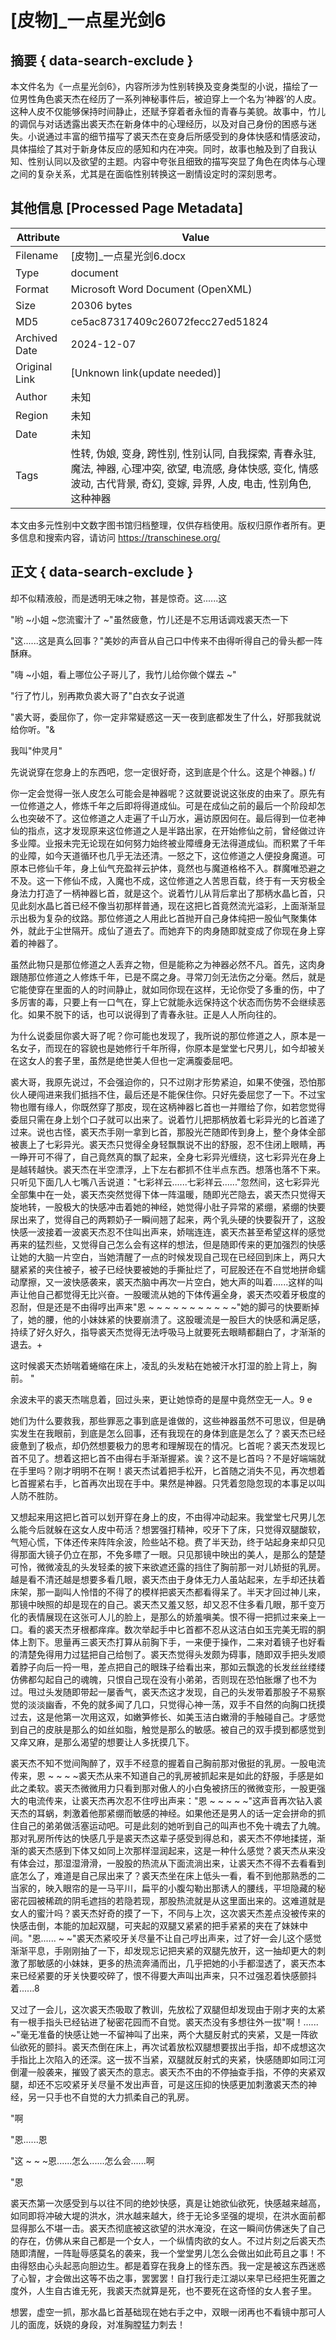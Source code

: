 # [皮物]_一点星光剑6



## 摘要  { data-search-exclude }

<!-- tcd_abstract -->
本文件名为《一点星光剑6》，内容所涉为性别转换及变身类型的小说，描绘了一位男性角色裘天杰在经历了一系列神秘事件后，被迫穿上一个名为‘神器’的人皮。这种人皮不仅能够保持时间静止，还赋予穿着者永恒的青春与美貌。故事中，竹儿的调侃与对话透露出裘天杰在新身体中的心理经历，以及对自己身份的困惑与迷失。小说通过丰富的细节描写了裘天杰在变身后所感受到的身体快感和情感波动，具体描绘了其对于新身体反应的感知和内在冲突。同时，故事也触及到了自我认知、性别认同以及欲望的主题。内容中夸张且细致的描写突显了角色在肉体与心理之间的复杂关系，尤其是在面临性别转换这一剧情设定时的深刻思考。

<!-- tcd_abstract_end -->

## 其他信息 [Processed Page Metadata]

| Attribute       | Value                                  |
|-----------------|----------------------------------------|
| Filename        | [皮物]_一点星光剑6.docx                             |
| Type            | document                                 |
| Format          | Microsoft Word Document (OpenXML)                               |
| Size            | 20306 bytes                           |
| MD5             | ce5ac87317409c26072fecc27ed51824                                  |
| Archived Date   | 2024-12-07                             |
| Original Link   | [Unknown link(update needed)]                         |
| Author          | 未知                               |
| Region          | 未知                               |
| Date            | 未知                                 |
| Tags            | 性转, 伪娘, 变身, 跨性别, 性别认同, 自我探索, 青春永驻, 魔法, 神器, 心理冲突, 欲望, 电流感, 身体快感, 变化, 情感波动, 古代背景, 奇幻, 变嫁, 异界, 人皮, 电击, 性别角色, 这种神器                                 |

本文由多元性别中文数字图书馆归档整理，仅供存档使用。版权归原作者所有。更多信息和搜索内容，请访问 <https://transchinese.org/>


## 正文 { data-search-exclude }

<!-- tcd_main_text -->
却不似精液般，而是透明无味之物，甚是惊奇。这......这

"哟 ~小姐 ~您流蜜汁了 ~"虽然疲惫，竹儿还是不忘用话调戏裘天杰一下

"这......这是真么回事？"美妙的声音从自己口中传来不由得听得自己的骨头都一阵酥麻。

"嗨 ~小姐，看上哪位公子哥儿了，我竹儿给你做个媒去 ~"

"行了竹儿，别再欺负裘大哥了"白衣女子说道

"裘大哥，委屈你了，你一定非常疑惑这一天一夜到底都发生了什么，好那我就说给你听。"&

我叫"仲灵月"

先说说穿在您身上的东西吧，您一定很好奇，这到底是个什么。这是个神器。) f/

你一定会觉得一张人皮怎么可能会是神器呢？这就要说说这张皮的由来了。原先有一位修道之人，修炼千年之后即将得道成仙。可是在成仙之前的最后一个阶段却怎么也突破不了。这位修道之人走遍了千山万水，遍访原因何在。最后得到一位老神仙的指点，这才发现原来这位修道之人是半路出家，在开始修仙之前，曾经做过许多业障。业报未完无论现在如何努力始终被业障缠身无法得道成仙。而积累了千年的业障，如今天道循环也几乎无法还清。一怒之下，这位修道之人便投身魔道。可原本已修仙千年，身上仙气充盈祥云护体，竟然也与魔道格格不入。群魔唯恐避之不及。这一下修仙不成，入魔也不成，这位修道之人苦思百载，终于有一天穷极全身法力打造了一柄神器匕首，就是这个。说着竹儿从背后拿出了那柄水晶匕首，只见此刻水晶匕首已经不像当初那样普通，现在这把匕首竟然流光溢彩，上面渐渐显示出极为复杂的纹路。那位修道之人用此匕首抛开自己身体纯把一股仙气聚集体外，就此于尘世隔开。成仙了道去了。而她弃下的肉身随即就变成了你现在身上穿着的神器了。

虽然此物只是那位修道之人丢弃之物，但是能称之为神器必然不凡。首先，这肉身跟随那位修道之人修炼千年，已是不腐之身。寻常刀剑无法伤之分毫。然后，就是它能使穿在里面的人的时间静止，就如同你现在这样，无论你受了多重的伤，中了多厉害的毒，只要上有一口气在，穿上它就能永远保持这个状态而伤势不会继续恶化。如果不脱下的话，也可以说得到了青春永驻。正是人人所向往的。

为什么说委屈你裘大哥了呢？你可能也发现了，我所说的那位修道之人，原本是一名女子，而现在的容貌也是她修行千年所得，你原本是堂堂七尺男儿，如今却被关在这女人的套子里，虽然是绝世美人但也一定满腹委屈吧。

裘大哥，我原先说过，不会强迫你的，只不过刚才形势紧迫，如果不使强，恐怕那伙人硬闯进来我们抵挡不住，最后还是不能保住你。只好先委屈您了一下。不过宝物也赠有缘人，你既然穿了那皮，现在这柄神器匕首也一并赠给了你，如若您觉得委屈只需在身上划个口子就可以出来了。说着竹儿把那柄放着七彩异光的匕首递了过来。说也古怪，裘天杰手刚一拿到匕首，那股光芒随即传到身上，整个身体全部被裹上了七彩异光。裘天杰只觉得全身轻飘飘说不出的舒服，忍不住闭上眼睛，再一睁开可不得了，自己竟然真的飘了起来，全身七彩异光缠绕，这七彩异光在身上是越转越快。裘天杰在半空漂浮，上下左右都抓不住半点东西。想落也落不下来。只听见下面几人七嘴八舌说道："七彩祥云......七彩祥云......"忽然间，这七彩异光全部集中在一处，裘天杰突然觉得下体一阵温暖，随即光芒隐去，裘天杰只觉得天旋地转，一股极大的快感冲击着她的神经，她觉得小肚子异常的紧绷，紧绷的快要尿出来了，觉得自己的两颗奶子一瞬间翘了起来，两个乳头硬的快要裂开了，这股快感一波接着一波裘天杰忍不住叫出声来，娇喘连连，裘天杰甚至希望这样的感觉再来的猛烈些，又觉得自己怎么会有这样的想法，但是随即传来的更加强烈的快感让她的大脑一片空白，当她清醒了一点的时候发现自己现在已经回到床上，两只大腿紧紧的夹住被子，被子已经快要被她的手撕扯烂了，可屁股还在不自觉地拼命蠕动摩擦，又一波快感袭来，裘天杰脑中再次一片空白，她大声的叫着......这样的叫声让他自己都觉得无比兴奋。一股暖流从她的下体传遍全身，裘天杰咬着牙极度的忍耐，但是还是不由得哼出声来"恩 ~ ~ ~ ~ ~ ~ ~ ~ ~ ~ ~"她的脚弓的快要断掉了，她的腰，他的小妹妹紧的快要崩溃了。这股暖流是一股巨大的快感和满足感，持续了好久好久，指导裘天杰觉得无法呼吸马上就要死去眼睛都翻白了，才渐渐的退去。+

这时候裘天杰娇喘着蜷缩在床上，凌乱的头发粘在她被汗水打湿的脸上背上，胸前。 "

余波未平的裘天杰喘息着，回过头来，更让她惊奇的是屋中竟然空无一人。9 e

她们为什么要救我，那些罪恶之事到底是谁做的，这些神器虽然不可思议，但是确实发生在我眼前，到底是怎么回事，还有我现在的身体到底是怎么了？裘天杰已经疲惫到了极点，却仍然想要极力的思考和理解现在的情况。匕首呢？裘天杰发现匕首不见了。想着这把匕首不由得右手渐渐握紧。诶？这不是匕首吗？不是好端端就在手里吗？刚才明明不在啊！裘天杰试着把手松开，匕首随之消失不见，再次想着匕首握紧右手，匕首再次出现在手中。果然是神器。只凭着忽隐忽现的本事足以叫人防不胜防。

又想起来用这把匕首可以划开穿在身上的皮，不由得冲动起来。我堂堂七尺男儿怎么能今后就躲在这女人皮中苟活？想罢强打精神，咬牙下了床，只觉得双腿酸软，气短心慌，下体还传来阵阵余波，险些站不稳。费了半天劲，终于站起身来却只见得那面大镜子仍立在那，不免多瞟了一眼。只见那镜中映出的美人，是那么的楚楚可怜，微微凌乱的头发轻柔的披下来欲遮还露的挡住了胸前那一对儿娇挺的乳房。越是看不清还越是想要多看几眼，裘天杰由于身体无力人虽站起来，左手却还扶着床架，那一副叫人怜惜的不得了的模样把裘天杰都看得呆了。半天才回过神儿来，那镜中映照的却是现在的自己。裘天杰又羞又怒，却又忍不住多看几眼，那千变万化的表情展现在这张可人儿的脸上，是那么的娇羞嗔美。恨不得一把抓过来亲上一口。看的裘天杰牙根都痒痒。数次举起手中匕首都不忍从这洁白如玉完美无瑕的胴体上割下。思量再三裘天杰打算从前胸下手，一来便于操作，二来对着镜子也好看的清楚免得用力过猛把自己给刨了。裘天杰觉得头发颇为碍事，随即双手把头发顺着脖子向后一捋一甩，差点把自己的眼珠子给看出来，那如云飘逸的长发丝丝缕缕仿佛都勾起自己的魂魄，只恨自己现在没有小弟弟，否则现在恐怕胀爆了也不为过。甩过头发随即带起一屡香气，裘天杰这才发现，自己的头发带着那股子不易察觉的淡淡幽香，不免的就多闻了几口，只觉得心神一荡，双手不自然的向胸口抚摸过去，这是他第一次用这双，如嫩笋修长、如美玉洁白嫩滑的手触碰自己。才感觉到自己的皮肤是那么的如丝如脂，触觉是那么的敏感。被自己的双手摸到都感觉到又痒又麻，是那么渴望的想要让人多抚摸几下。

裘天杰不知不觉间陶醉了，双手不经意的握着自己胸前那对傲挺的乳房。一股电流传来，恩 ~ ~ ~ ~裘天杰从来不知道自己的乳房被抓起来是如此的舒服，手感是如此之柔软。裘天杰微微用力只看到那对傲人的小白兔被挤压的微微变形，一股更强大的电流传来，让裘天杰再次忍不住哼出声来："恩 ~ ~ ~ ~ ~"这声音再次钻入裘天杰的耳蜗，刺激着他那紧绷而敏感的神经。如果他还是男人的话一定会拼命的抓住自己的弟弟做活塞运动吧。可是此刻的她听到自己的叫声也不免十魂去了九魄。那对乳房所传达的快感几乎是裘天杰这辈子感受到得总和，裘天杰不停地揉搓，渐渐的裘天杰感到下体又如同上次那样湿润起来，这是一种什么感觉？裘天杰从来没有体会过，那湿湿滑滑，一股股的热流从下面流淌出来，让裘天杰不得不去看看到底怎么了，难道是自己尿出来了？裘天杰坐在床上低头一看，看不到他那熟悉的二当家的，映入眼帘的是一马平川，扁平的小腹勾勒出那诱人的腰线，平坦隐藏的秘密花园被稀疏的阴毛遮挡的若隐若现，那股热流就是从这里面出来的。这难道就是女人的蜜汁吗？裘天杰好奇的摸了一下，不同与上次，这次裘天杰差点没被传来的快感击倒，本能的加起双腿，可夹起的双腿又紧紧的把手紧紧的夹在了妹妹中间。"恩...... ~ ~"裘天杰紧咬牙关尽量不让自己哼出声来，过了好一会儿这个感觉渐渐平息，手刚刚抽了一下，却发现忘记把夹紧的双腿先放开，这一抽却更大的刺激了那敏感的小妹妹，更多的热流奔涌而出，几乎把她的小手都湿透了，裘天杰本来已经紧要的牙关快要咬碎了，恨不得要大声叫出声来，只不过强忍着快感颤抖着......8

又过了一会儿，这次裘天杰吸取了教训，先放松了双腿但却发现由于刚才夹的太紧有一根手指头已经钻进了秘密花园而不自觉。裘天杰没有多想往外一拔"啊！...... ~"毫无准备的快感让她一不留神叫了出来，两个大腿反射式的夹紧，又是一阵欲仙欲死的颤抖。裘天杰倒在床上，再次试着放松双腿想要拔出手指，却不成想这次手指比上次陷入的还深。这一拔不当紧，双腿就反射式的夹紧，快感随即如同江河倒灌一般袭来，摧毁了裘天杰的意志。裘天杰不由的不停抽查手指，不停的夹紧双腿，却还不忘咬紧牙关尽量不发出声音，可是这压抑的快感更加刺激裘天杰的神经，另一只手也不自觉的大力抓柔自己的乳房。

"啊

"恩......恩

"这 ~ ~ ~恩......怎么......怎么会......啊

"恩

裘天杰第一次感受到与以往不同的绝妙快感，真是让她欲仙欲死，快感越来越高，如同即将冲破大堤的洪水，洪水越来越大，终于无论多坚强的堤坝，在洪水面前都显得那么不堪一击。裘天杰彻底被这欲望的洪水淹没，在这一瞬间仿佛迷失了自己的存在，仿佛从来自己都是一个女人，一个纵情肉欲的女人。不过片刻之后裘天杰随即清醒，一阵耻辱感莫名的袭来，我一个堂堂男儿怎么会做出如此苟且之事！不由得怒由心头起恶向胆边生。都是着穿在我身上的怪东西。我一定是被这东西迷惑了心智，才会做出这等不齿之事，罢罢罢！自打我行走江湖以来早已经把生死置之度外，人生自古谁无死，我裘天杰就算是死，也不要死在这奇怪的女人套子里。

想罢，虚空一抓，那水晶匕首基础现在她右手之中，双眼一闭再也不看镜中那可人儿的面庞，妖娆的身段，对准胸膛猛力刺去！
<!-- tcd_main_text_end -->

